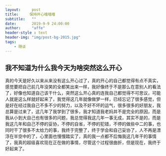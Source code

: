 ```yaml
---
layout:     post
title:     保持开心嘻嘻嘻
subtitle:   ""
date:       2019-9-9 24:00:00
author:     "affe"
header-style : text
header-img: "img/post-bg-2015.jpg"
tags:
    - 随谈
---
```


##  我不知道为什么我今天为啥突然这么开心


真的今天是好久以来从来没有这么开心过了，真的开心的自己都觉得有点不真实，感觉要把自己前几年没笑的全都笑出来一样，我好像终于不是那么在意别人的看法了，好像也知道自己该干什么，突然这么开心真的连我自己都觉得不可思议，可能人就是这么样就好起来了，我觉得这几年就像做梦一样，已经忘记了很多感觉，但是好在经过我自己不多不少的努力，以及不好不坏的运气，很多很多的好朋友，我总算是过来了，这几年了我学到了很多，我才知道我老妈并不是完全的原因，而是我从小到大自己也有很多的问题，我总觉得我这几年一事无成，其实不是的，而是我这几年和自己不停的妥协，不停的自省，不停的犯错，不停的做些中二的事，也同时干了很多不太给力的事，我终于完整了，终于学会和自己妥协了，人不再是漂浮在半空中的了，心里面也慢慢踏实了，真的我一点都不后悔我这几年干的事情了，我真的超级喜欢现在正在做的事情，尽管这个过程很曲折，但是现在，我终于好起来了。


